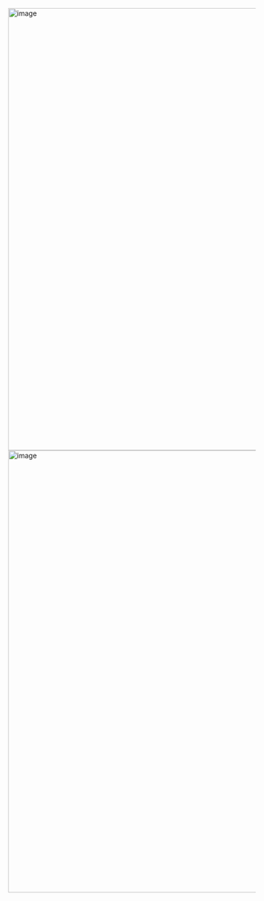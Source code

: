 <img width="1440" height="900" alt="image" src="https://github.com/user-attachments/assets/631051df-fee7-44b0-a911-d0646d9fa117" />
<img width="1440" height="900" alt="image" src="https://github.com/user-attachments/assets/46e79035-1279-40a5-967d-cee93daf3c46" />
